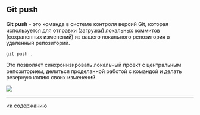 ## Git push

**Git push** - это команда в системе контроля версий Git, которая используется для отправки (загрузки) локальных коммитов (сохраненных изменений) из вашего локального репозитория в удаленный репозиторий.

```bash=
git push .
```

Это позволяет синхронизировать локальный проект с центральным репозиторием, делиться проделанной работой с командой и делать резерную копию своих изменений.

![](IMG_3605.PNG)

---

[<к содержанию](readme.md)